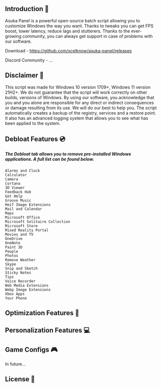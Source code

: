 ## Introduction 🔨
Asuka Panel is a powerful open-source batch script allowing you to customize Windows the way you want. Thanks to tweaks you can get FPS boost, lower latency, reduce lags and stutterers.
Thanks to the ever-growing community, you can always get support in case of problems with our software.

Download - https://github.com/xcelknow/asuka-panel/releases

Discord Community - ...

## Disclaimer 📌
This script was made for Windows 10 version 1709+, Windows 11 version 21H2+. We do not guarantee that the script will work correctly on other builds, versions of Windows. By using our software, you acknowledge that you and you alone are responsible for any direct or indirect consequences or damage resulting from its use. We will do our best to help you.
The script automatically creates a backup of the registry, services and a restore point. It also has an advanced logging system that allows you to see what has been applied to the system.

## Debloat Features 💿
##### The Debloat tab allows you to remove pre-installed Windows applications. A full list can be found below.
```
Alarms and Clock
Calculator
Camera
Cortana
3D Viewer
Feedback Hub
Get Help
Groove Music
Heif Image Extensions
Mail and Calendar
Maps
Microsoft Office
Microsoft Solitaire Collection
Microsoft Store
Mixed Reality Portal
Movies and TV
OneDrive
OneNote
Paint 3D
People
Photos
Remove Weather
Skype
Snip and Sketch
Sticky Notes
Tips
Voice Recorder
Web Media Extensions
Webp Image Extensions
Xbox Apps
Your Phone
```

## Optimization Features 🔧

## Personalization Features 💻

## Game Configs 🎮
In future...

## License 📒

